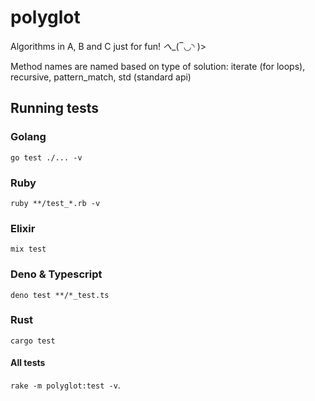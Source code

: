# polyglot

Algorithms in A, B and C just for fun! _へ__(‾◡◝ )>

Method names are named based on type of solution: iterate (for loops), recursive, pattern_match, std (standard api)

## Running tests

### Golang

`go test ./... -v`

### Ruby

`ruby **/test_*.rb -v`

### Elixir

`mix test`

### Deno & Typescript

`deno test **/*_test.ts`

### Rust

`cargo test`

#### All tests

`rake -m polyglot:test -v`.
